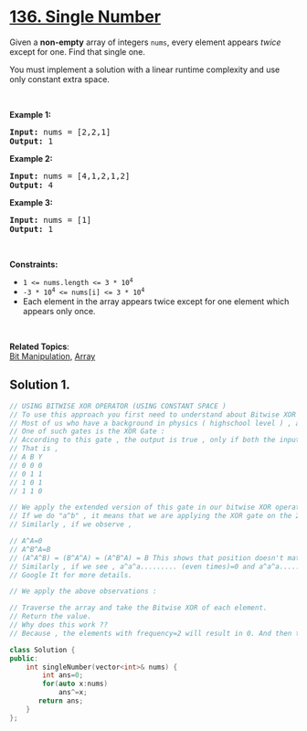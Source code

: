 
# [136. Single Number](https://leetcode.com/problems/single-number/?envType=study-plan&id=data-structure-ii)

<p>
Given a <strong>non-empty</strong> array of integers <code>nums</code>, every element appears <em>twice</em> except for one. Find that single one.

You must implement a solution with a linear runtime complexity and use only constant extra space.
</p>

<p>&nbsp;</p>
<p><strong>Example 1:</strong></p>

<pre><strong>Input:</strong> nums = [2,2,1]
<strong>Output:</strong> 1
</pre>

<p><strong>Example 2:</strong></p>

<pre><strong>Input:</strong> nums = [4,1,2,1,2]
<strong>Output:</strong> 4
</pre>

<p><strong>Example 3:</strong></p>

<pre><strong>Input:</strong> nums = [1]
<strong>Output:</strong> 1
</pre>

<p>&nbsp;</p>
<p><strong>Constraints:</strong></p>

<ul>
    <li><code>1 <= nums.length <= 3 * 10<sup>4</sup></code></li>
    <li><code>-3 * 10<sup>4</sup> <= nums[i] <= 3 * 10<sup>4</sup></code></li>
    <li>Each element in the array appears twice except for one element which appears only once.</li>
</ul>

<p>&nbsp;</p>

**Related Topics**:  
[Bit Manipulation](https://leetcode.com/tag/bit-manipulation/), [Array](https://leetcode.com/tag/array/)

## Solution 1.

```cpp
// USING BITWISE XOR OPERATOR (USING CONSTANT SPACE )
// To use this approach you first need to understand about Bitwise XOR operator.
// Most of us who have a background in physics ( highschool level ) , are aware of the LOGIC GATES.
// One of such gates is the XOR Gate :
// According to this gate , the output is true , only if both the inputs are of opposite kind .
// That is ,
// A B Y
// 0 0 0
// 0 1 1
// 1 0 1
// 1 1 0

// We apply the extended version of this gate in our bitwise XOR operator.
// If we do "a^b" , it means that we are applying the XOR gate on the 2 numbers in a bitwise fashion ( on each of the corresponding bits of the numbers).
// Similarly , if we observe ,

// A^A=0
// A^B^A=B
// (A^A^B) = (B^A^A) = (A^B^A) = B This shows that position doesn't matter.
// Similarly , if we see , a^a^a......... (even times)=0 and a^a^a........(odd times)=a
// Google It for more details.

// We apply the above observations :

// Traverse the array and take the Bitwise XOR of each element.
// Return the value.
// Why does this work ??
// Because , the elements with frequency=2 will result in 0. And then the only element with frequency=1 will generate the answer.

class Solution {
public:
    int singleNumber(vector<int>& nums) {
        int ans=0;
	    for(auto x:nums)
	        ans^=x;
	   return ans;
    }
};
```